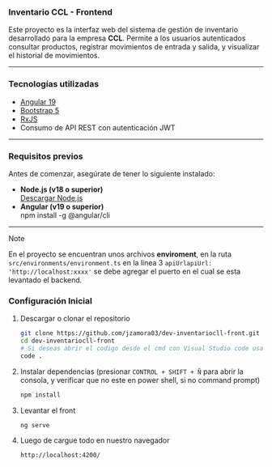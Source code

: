 ### Inventario CCL - Frontend

Este proyecto es la interfaz web del sistema de gestión de inventario desarrollado para la empresa **CCL**. Permite a los usuarios autenticados consultar productos, registrar movimientos de entrada y salida, y visualizar el historial de movimientos.

---

### Tecnologías utilizadas

- [Angular 19](https://angular.io/)
- [Bootstrap 5](https://getbootstrap.com/)
- [RxJS](https://rxjs.dev/)
- Consumo de API REST con autenticación JWT

---

### Requisitos previos

Antes de comenzar, asegúrate de tener lo siguiente instalado:

- **Node.js (v18 o superior)**  
  [Descargar Node.js](https://nodejs.org/)
- **Angular (v19 o superior)**  
  npm install -g @angular/cli
 
---

  > [!NOTE]
  > En el proyecto se encuentran unos archivos **enviroment**, en la ruta `src/environments/environment.ts` en la linea 3 `apiUrlapiUrl: 'http://localhost:xxxx'` se debe agregar el puerto en el cual se esta levantado el backend.

### **Configuración Inicial**
1. Descargar o clonar el repositorio
   
    ```bash
   git clone https://github.com/jzamora03/dev-inventariocll-front.git
   cd dev-inventariocll-front
    # Si deseas abrir el codigo desde el cmd con Visual Studio code usa
    code .
2. Instalar dependencias (presionar `CONTROL + SHIFT + Ñ` para abrir la consola, y verificar que no este en power shell, si no command prompt)
   
      ```bash
     npm install
      ```
3. Levantar el front
   
    ```bash
   ng serve
    ```
4. Luego de cargue todo en nuestro navegador
   
    ```bash
   http://localhost:4200/
    ```

